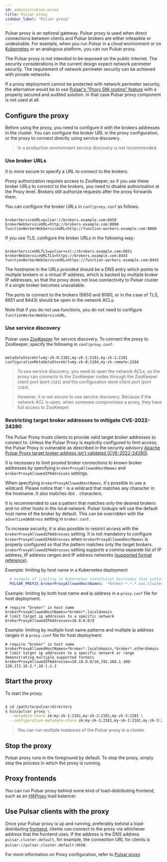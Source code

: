 ```yaml
---
id: administration-proxy
title: Pulsar proxy
sidebar_label: "Pulsar proxy"
---
```


Pulsar proxy is an optional gateway. Pulsar proxy is used when direct connections between clients and Pulsar brokers are either infeasible or undesirable. For example, when you run Pulsar in a cloud environment or on [Kubernetes](https://kubernetes.io) or an analogous platform, you can run Pulsar proxy.

The Pulsar proxy is not intended to be exposed on the public internet. The security considerations in the current design expect network perimeter security. The requirement of network perimeter security can be achieved with private networks.

If a proxy deployment cannot be protected with network perimeter security, the alternative would be to use [Pulsar's "Proxy SNI routing" feature](concepts-proxy-sni-routing.md) with a properly secured and audited solution. In that case Pulsar proxy component is not used at all.

## Configure the proxy

Before using the proxy, you need to configure it with the brokers addresses in the cluster. You can configure the broker URL in the proxy configuration, or the proxy to connect directly using service discovery.

> In a production environment service discovery is not recommended.

### Use broker URLs

It is more secure to specify a URL to connect to the brokers.

Proxy authorization requires access to ZooKeeper, so if you use these broker URLs to connect to the brokers, you need to disable authorization at the Proxy level. Brokers still authorize requests after the proxy forwards them.

You can configure the broker URLs in `conf/proxy.conf` as follows.

```properties

brokerServiceURL=pulsar://brokers.example.com:6650
brokerWebServiceURL=http://brokers.example.com:8080
functionWorkerWebServiceURL=http://function-workers.example.com:8080

```

If you use TLS, configure the broker URLs in the following way:

```properties

brokerServiceURLTLS=pulsar+ssl://brokers.example.com:6651
brokerWebServiceURLTLS=https://brokers.example.com:8443
functionWorkerWebServiceURL=https://function-workers.example.com:8443

```

The hostname in the URLs provided should be a DNS entry which points to multiple brokers or a virtual IP address, which is backed by multiple broker IP addresses, so that the proxy does not lose connectivity to Pulsar cluster if a single broker becomes unavailable.

The ports to connect to the brokers (6650 and 8080, or in the case of TLS, 6651 and 8443) should be open in the network ACLs.

Note that if you do not use functions, you do not need to configure `functionWorkerWebServiceURL`.

### Use service discovery

Pulsar uses [ZooKeeper](https://zookeeper.apache.org) for service discovery. To connect the proxy to ZooKeeper, specify the following in `conf/proxy.conf`.

```properties

metadataStoreUrl=my-zk-0:2181,my-zk-1:2181,my-zk-2:2181
configurationMetadataStoreUrl=my-zk-0:2184,my-zk-remote:2184

```

> To use service discovery, you need to open the network ACLs, so the proxy can connects to the ZooKeeper nodes through the ZooKeeper client port (port `2181`) and the configuration store client port (port `2184`).

> However, it is not secure to use service discovery. Because if the network ACL is open, when someone compromises a proxy, they have full access to ZooKeeper.

### Restricting target broker addresses to mitigate CVE-2022-24280

The Pulsar Proxy trusts clients to provide valid target broker addresses to connect to.
Unless the Pulsar Proxy is explicitly configured to limit access, the Pulsar Proxy is vulnerable as described in the security advisory [Apache Pulsar Proxy target broker address isn't validated (CVE-2022-24280)](https://github.com/apache/pulsar/wiki/CVE-2022-24280).

It is necessary to limit proxied broker connections to known broker addresses by specifying `brokerProxyAllowedHostNames` and `brokerProxyAllowedIPAddresses` settings.

When specifying `brokerProxyAllowedHostNames`, it's possible to use a wildcard. 
Please notice that `*` is a wildcard that matches any character in the hostname. It also matches dot `.` characters.

It is recommended to use a pattern that matches only the desired brokers and no other hosts in the local network. Pulsar lookups will use the default host name of the broker by default. This can be overridden with the `advertisedAddress` setting in `broker.conf`.

To increase security, it is also possible to restrict access with the `brokerProxyAllowedIPAddresses` setting. It is not mandatory to configure `brokerProxyAllowedIPAddresses` when `brokerProxyAllowedHostNames` is properly configured so that the pattern matches only the target brokers.
`brokerProxyAllowedIPAddresses` setting supports a comma separate list of IP address, IP address ranges and IP address networks [(supported format reference)](https://seancfoley.github.io/IPAddress/IPAddress/apidocs/inet/ipaddr/IPAddressString.html).

Example: limiting by host name in a Kubernetes deployment
```yaml
  # example of limiting to Kubernetes statefulset hostnames that contain "broker-" 
  PULSAR_PREFIX_brokerProxyAllowedHostNames: '*broker-*.*.*.svc.cluster.local'
```

Example: limiting by both host name and ip address in a `proxy.conf` file for host deployment.
```properties
# require "broker" in host name
brokerProxyAllowedHostNames=*broker*.localdomain
# limit target ip addresses to a specific network
brokerProxyAllowedIPAddresses=10.0.0.0/8
```

Example: limiting by multiple host name patterns and multiple ip address ranges in a `proxy.conf` file for host deployment.
```properties
# require "broker" in host name
brokerProxyAllowedHostNames=*broker*.localdomain,*broker*.otherdomain
# limit target ip addresses to a specific network or range demonstrating multiple supported formats
brokerProxyAllowedIPAddresses=10.10.0.0/16,192.168.1.100-120,172.16.2.*,10.1.2.3
```


## Start the proxy

To start the proxy:

```bash

$ cd /path/to/pulsar/directory
$ bin/pulsar proxy \
  --metadata-store zk:my-zk-1:2181,my-zk-2:2181,my-zk-3:2181 \
  --configuration-metadata-store zk:my-zk-1:2181,my-zk-2:2181,my-zk-3:2181

```

> You can run multiple instances of the Pulsar proxy in a cluster.

## Stop the proxy

Pulsar proxy runs in the foreground by default. To stop the proxy, simply stop the process in which the proxy is running.

## Proxy frontends

You can run Pulsar proxy behind some kind of load-distributing frontend, such as an [HAProxy](https://www.digitalocean.com/community/tutorials/an-introduction-to-haproxy-and-load-balancing-concepts) load balancer.

## Use Pulsar clients with the proxy

Once your Pulsar proxy is up and running, preferably behind a load-distributing [frontend](#proxy-frontends), clients can connect to the proxy via whichever address that the frontend uses. If the address is the DNS address `pulsar.cluster.default`, for example, the connection URL for clients is `pulsar://pulsar.cluster.default:6650`.

For more information on Proxy configuration, refer to [Pulsar proxy](reference-configuration.md#pulsar-proxy).
